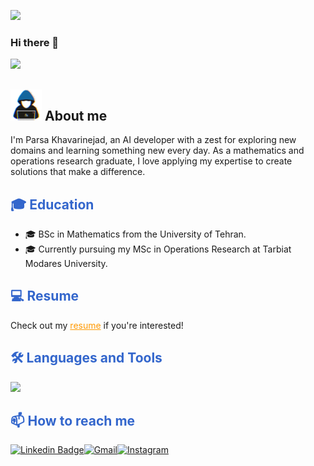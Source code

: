 <!-- number of visitors -->
![](https://komarev.com/ghpvc/?username=hamiGH&label=Visitors+Count&color=red&style=flat-square)
<!-- <img alt="choubari" align="right" src="https://devstickers.com/assets/img/pro/wq5o.png" width="150"> -->



### Hi there 👋
<p align="left">
 <img src="https://readme-typing-svg.herokuapp.com/?lines=Welcome+to+my+GitHub+Profile!&center=true&width=360&height=30">
</p>

<!-- <a target="blank"><img align="left" src="./assets/profile_pic.gif" /></a> -->

## <picture><img src = "https://github.com/0xAbdulKhalid/0xAbdulKhalid/raw/main/assets/mdImages/about_me.gif" width = 50px></picture> **About me**


<p>I'm Parsa Khavarinejad, an AI developer with a zest for exploring new domains and learning something new every day. As a mathematics and operations research graduate, I love applying my expertise to create solutions that make a difference.</p>

<h2 style="color:#3366cc;">🎓 Education</h2>

<ul>
  <li>🎓 BSc in Mathematics from the University of Tehran.</li>
  <li>🎓 Currently pursuing my MSc in Operations Research at Tarbiat Modares University.</li>
</ul>

<h2 style="color:#3366cc;">💻 Resume</h2>

<p>Check out my <a href="https://drive.google.com/file/d/1HIZL9-Iwuj1ErBcYx9jaX5Lmfv2gLIMy/view?usp=sharing" style="color:#ff9900;">resume</a> if you're interested!</p>

<h2 style="color:#3366cc;">🛠 Languages and Tools</h2>

<p>
<!--<img src="https://img.icons8.com/color/48/000000/python--v2.png"m0kht4r/>-->
<img src="https://skillicons.dev/icons?i=py,tensorflow,pytorch,latex,postgres,docker,git,github,linux,mysql,matlab,vscode"/>
</p>

<h2 style="color:#3366cc;">📫 How to reach me</h2>

[![Linkedin Badge](https://img.shields.io/badge/-LinkedIn-blue?style=flat-square&logo=Linkedin&logoColor=white&link=https://www.linkedin.com/in/jang-won-park/)](https://www.linkedin.com/in/parsa-khavarinejad/)[![Gmail](https://img.shields.io/badge/Gmail-D14836?style=for-the-badge&logo=gmail&logoColor=white)](parsa.khavarinejad@gmail.com)[![Instagram](https://img.shields.io/badge/Instagram-%23E4405F.svg?style=for-the-badge&logo=Instagram&logoColor=white)](https://instagram.com/parsa_khavarinejad)
